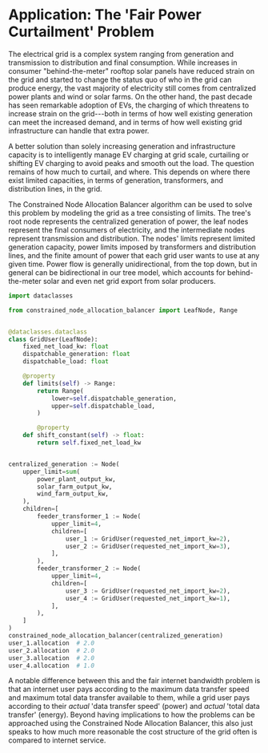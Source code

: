 # Application: The 'Fair Power Curtailment' Problem

The electrical grid is a complex system ranging from generation and transmission to distribution and final consumption. While increases in consumer "behind-the-meter" rooftop solar panels have reduced strain on the grid and started to change the status quo of who in the grid can produce energy, the vast majority of electricity still comes from centralized power plants and wind or solar farms. On the other hand, the past decade has seen remarkable adoption of EVs, the charging of which threatens to increase strain on the grid---both in terms of how well existing generation can meet the increased demand, and in terms of how well existing grid infrastructure can handle that extra power.

A better solution than solely increasing generation and infrastructure capacity is to intelligently manage EV charging at grid scale, curtailing or shifting EV charging to avoid peaks and smooth out the load. The question remains of how much to curtail, and where. This depends on where there exist limited capacities, in terms of generation, transformers, and distribution lines, in the grid.

The Constrained Node Allocation Balancer algorithm can be used to solve this problem by modeling the grid as a tree consisting of limits. The tree's root node represents the centralized generation of power, the leaf nodes represent the final consumers of electricity, and the intermediate nodes represent transmission and distribution. The nodes' limits represent limited generation capacity, power limits imposed by transformers and distribution lines, and the finite amount of power that each grid user wants to use at any given time. Power flow is generally unidirectional, from the top down, but in general can be bidirectional in our tree model, which accounts for behind-the-meter solar and even net grid export from solar producers.

```python
import dataclasses

from constrained_node_allocation_balancer import LeafNode, Range


@dataclasses.dataclass
class GridUser(LeafNode):
    fixed_net_load_kw: float
    dispatchable_generation: float
    dispatchable_load: float

    @property
    def limits(self) -> Range:
        return Range(
            lower=self.dispatchable_generation,
            upper=self.dispatchable_load,
        )

        @property
    def shift_constant(self) -> float:
        return self.fixed_net_load_kw


centralized_generation := Node(
    upper_limit=sum(
        power_plant_output_kw,
        solar_farm_output_kw,
        wind_farm_output_kw,
    ),
    children=[
        feeder_transformer_1 := Node(
            upper_limit=4,
            children=[
                user_1 := GridUser(requested_net_import_kw=2),
                user_2 := GridUser(requested_net_import_kw=3),
            ],
        ),
        feeder_transformer_2 := Node(
            upper_limit=4,
            children=[
                user_3 := GridUser(requested_net_import_kw=2),
                user_4 := GridUser(requested_net_import_kw=1),
            ],
        ),
    ]
)
constrained_node_allocation_balancer(centralized_generation)
user_1.allocation  # 2.0
user_2.allocation  # 2.0
user_3.allocation  # 2.0
user_4.allocation  # 1.0
```

A notable difference between this and the fair internet bandwidth problem is that an internet user pays according to the maximum data transfer speed and maximum total data transfer available to them, while a grid user pays according to their *actual* 'data transfer speed' (power) and *actual* 'total data transfer' (energy). Beyond having implications to how the problems can be approached using the Constrained Node Allocation Balancer, this also just speaks to how much more reasonable the cost structure of the grid often is compared to internet service.
